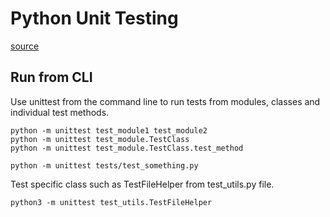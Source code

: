 # Python Unit Testing


[source](https://docs.python.org/3/library/unittest.html)

## Run from CLI
Use unittest from the command line to run tests from modules, classes and individual test methods.

```shell
python -m unittest test_module1 test_module2
python -m unittest test_module.TestClass
python -m unittest test_module.TestClass.test_method

python -m unittest tests/test_something.py
```

Test specific class such as TestFileHelper from test_utils.py file.
```shell
python3 -m unittest test_utils.TestFileHelper
```